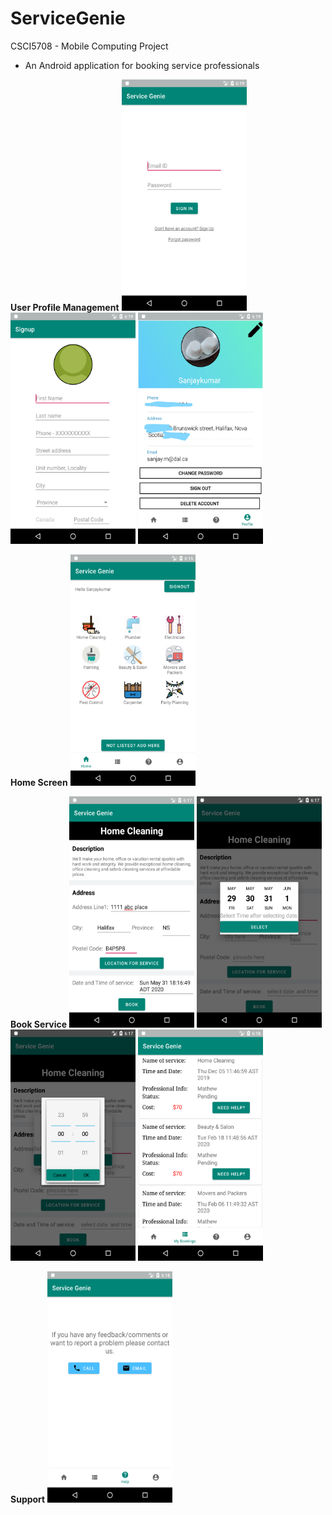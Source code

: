 # ServiceGenie

 CSCI5708 - Mobile Computing Project
 
- An Android application for booking service professionals

**User Profile Management**
<img src = "ScreenShots/Login.png" height="370px" width="200px"> <img src = "ScreenShots/Signup.png" height="370px" width="200px"> <img src = "ScreenShots/ProfilePage.jpg" height="370px" width="200px">

**Home Screen**
<img src = "ScreenShots/ServicesHome.png" height="370px" width="200px">

**Book Service**
<img src = "ScreenShots/BookService.png" height="370px" width="200px"> <img src = "ScreenShots/SelectDate.png" height="370px" width="200px"> <img src = "ScreenShots/SelectTime.png" height="370px" width="200px"> <img src = "ScreenShots/BookedServices.png" height="370px" width="200px">

**Support**
<img src = "ScreenShots/ContactUs.png" height="370px" width="200px">
